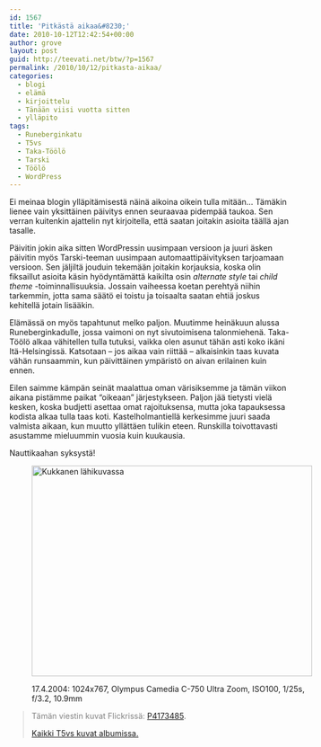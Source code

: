 ```yaml
---
id: 1567
title: 'Pitkästä aikaa&#8230;'
date: 2010-10-12T12:42:54+00:00
author: grove
layout: post
guid: http://teevati.net/btw/?p=1567
permalink: /2010/10/12/pitkasta-aikaa/
categories:
  - blogi
  - elämä
  - kirjoittelu
  - Tänään viisi vuotta sitten
  - ylläpito
tags:
  - Runeberginkatu
  - T5vs
  - Taka-Töölö
  - Tarski
  - Töölö
  - WordPress
---
```

Ei meinaa blogin ylläpitämisestä näinä aikoina oikein tulla mitään&#8230; Tämäkin lienee vain yksittäinen päivitys ennen seuraavaa pidempää taukoa. Sen verran kuitenkin ajattelin nyt kirjoitella, että saatan joitakin asioita täällä ajan tasalle.

Päivitin jokin aika sitten WordPressin uusimpaan versioon ja juuri äsken päivitin myös Tarski-teeman uusimpaan automaattipäivityksen tarjoamaan versioon. Sen jäljiltä jouduin tekemään joitakin korjauksia, koska olin fiksaillut asioita käsin hyödyntämättä kaikilta osin _alternate style_ tai _child theme_ -toiminnallisuuksia. Jossain vaiheessa koetan perehtyä niihin tarkemmin, jotta sama säätö ei toistu ja toisaalta saatan ehtiä joskus kehitellä jotain lisääkin.

Elämässä on myös tapahtunut melko paljon. Muutimme heinäkuun alussa Runeberginkadulle, jossa vaimoni on nyt sivutoimisena talonmiehenä. Taka-Töölö alkaa vähitellen tulla tutuksi, vaikka olen asunut tähän asti koko ikäni Itä-Helsingissä. Katsotaan &#8211; jos aikaa vain riittää &#8211; alkaisinkin taas kuvata vähän runsaammin, kun päivittäinen ympäristö on aivan erilainen kuin ennen.

Eilen saimme kämpän seinät maalattua oman värisiksemme ja tämän viikon aikana pistämme paikat &#8220;oikeaan&#8221; järjestykseen. Paljon jää tietysti vielä kesken, koska budjetti asettaa omat rajoituksensa, mutta joka tapauksessa kodista alkaa tulla taas koti. Kastelholmantiellä kerkesimme juuri saada valmista aikaan, kun muutto yllättäen tulikin eteen. Runskilla toivottavasti asustamme mieluummin vuosia kuin kuukausia.

Nauttikaahan syksystä!<figure style="width: 500px" class="wp-caption aligncenter">

[<img alt="Kukkanen lähikuvassa" src="http://farm4.static.flickr.com/3300/3422130230_eae00dde70_d.jpg" title="17.4.2004: 1024x767, Olympus Camedia C-750 Ultra Zoom, ISO100, 1/25s, f/3.2, 10.9mm" width="500" height="375" />](http://farm4.static.flickr.com/3300/3422130230_c53854492a_o_d.jpg)<figcaption class="wp-caption-text">17.4.2004: 1024x767, Olympus Camedia C-750 Ultra Zoom, ISO100, 1/25s, f/3.2, 10.9mm</figcaption></figure> 

> <span style="color: #808080;">Tämän viestin kuvat Flickrissä:</span> [P4173485](http://flic.kr/p/6dpj6m "P4173485 on Flickr").
> 
> [Kaikki T5vs kuvat albumissa.](/btw/flickr/album/72157607994204386/t5vs-all.html "BTW · T5vs-all")